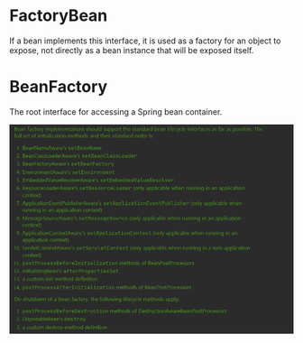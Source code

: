 # FactoryBean
If a bean implements this interface, it is used as a factory for an object to expose, not directly as a bean instance that will be exposed itself.

# BeanFactory
The root interface for accessing a Spring bean container.  

![Bean扩展点](/pic/Bean%20%E6%89%A9%E5%B1%95%E7%82%B9%E7%9A%84%E7%94%9F%E5%91%BD%E5%91%A8%E6%9C%9F.png)